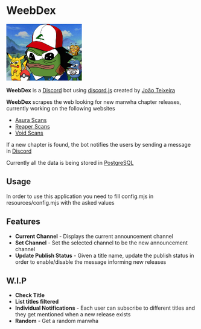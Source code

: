 # WeebDex
<img src="./resources/icon.png"  width="200" height="150">

**WeebDex** is a [Discord](https://discord.com/) bot using [discord.js](https://discord.js.org/#/) created by [João Teixeira](https://github.com/jmpTeixeira02)

**WeebDex** scrapes the web looking for new manwha chapter releases, currently working on the following websites

- [Asura Scans](https://www.asurascans.com/)
- [Reaper Scans](https://reaperscans.com/latest/comics)
- [Void Scans](https://void-scans.com/)

If a new chapter is found, the bot notifies the users by sending a message in [Discord](https://discord.com/)

Currently all the data is being stored in [PostgreSQL](https://www.postgresql.org/)

## Usage
In order to use this application you need to fill config.mjs in resources/config.mjs with the asked values

## Features
- **Current Channel** - Displays the current announcement channel
- **Set Channel** - Set the selected channel to be the new announcement channel
- **Update Publish Status** - Given a title name, update the publish status in order to enable/disable the message informing new releases


## W.I.P
- **Check Title**
- **List titles filtered**
- **Individual Notifications** - Each user can subscribe to different titles and they get mentioned when a new release exists 
- **Random** - Get a random manwha